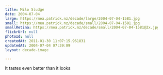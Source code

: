 ```yaml
---
title: Milo Sludge
date: 2004-07-04
large: https://mea.patrick.nz/decade/large/2004-07-04-1581.jpg
small: https://mea.patrick.nz/decade/small/2004-07-04-1581.jpg
smallRetina: https://mea.patrick.nz/decade/small/2004-07-04-1581@2x.jpg
flickrUrl: null
photoId: null
createdAt: 2011-01-30 11:07:15.961831
updatedAt: 2004-07-04 07:39:09
layout: decade-image

---
```

It tastes even better than it looks
